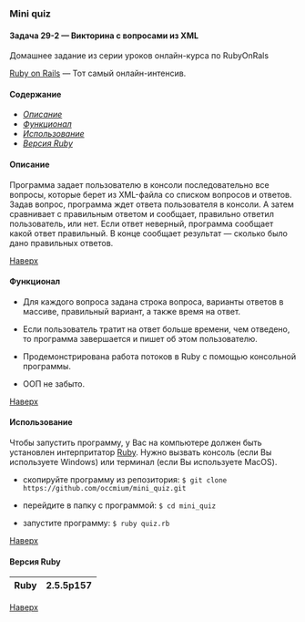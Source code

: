 <a name="to_lift"><h3>Mini quiz</h3></a>

#### Задача 29-2 — Викторина с вопросами из XML 
 
Домашнее задание из серии уроков онлайн-курса по RubyOnRals

[Ruby on Rails](https://goodprogrammer.ru/rails) — Тот самый онлайн-интенсив.

#### Содержание
  - *[Описание](#description)*
  - *[Функционал](#update)*
  - *[Использование](#use)*
  - *[Версия Ruby](#ruby_version)*

<a name="description"><h4>Описание</h4></a>
Программа задает пользователю в консоли последовательно все вопросы, которые берет из XML-файла со списком вопросов и ответов. Задав вопрос, программа ждет ответа пользователя в консоли. А затем сравнивает с правильным ответом и сообщает, правильно ответил пользователь, или нет. Если ответ неверный, программа сообщает какой ответ правильный. В конце сообщает результат — сколько было дано правильных ответов.

[Наверх](#to_lift)

<a name="update"><h4>Функционал</h4></a>

  - Для каждого вопроса задана строка вопроса, варианты ответов в массиве, правильный вариант, а также время на ответ.
    
  - Если пользователь тратит на ответ больше времени, чем отведено, то программа завершается и пишет об этом пользователю.
    
  - Продемонстрирована работа потоков в Ruby с помощью консольной программы.
  
  - ООП не забыто.
  
[Наверх](#to_lift)

<a name="use"><h4>Использование</h4></a>

Чтобы запустить программу, у Вас на компьютере должен быть установлен интерпритатор [Ruby](https://rubyinstaller.org/). Нужно вызвать консоль (если Вы используете Windows) или терминал (если Вы используете MacOS).
  + скопируйте программу из репозитория:
`$ git clone https://github.com/occmium/mini_quiz.git`

  + перейдите в папку с программой:
`$ cd mini_quiz`

  + запустите программу:
`$ ruby quiz.rb`

[Наверх](#to_lift)
<a name="ruby_version"><h4>Версия Ruby</h4></a>

Ruby|2.5.5p157
:---:|:---:

[Наверх](#to_lift)